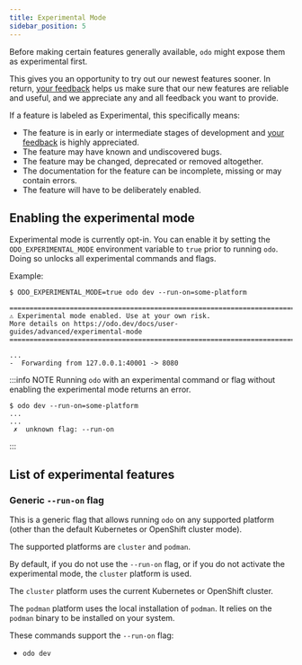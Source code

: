 ```yaml
---
title: Experimental Mode
sidebar_position: 5
---
```


Before making certain features generally available, `odo` might expose them as experimental first.

This gives you an opportunity to try out our newest features sooner.
In return, [your feedback](https://github.com/redhat-developer/odo/wiki/Community:-Getting-involved) helps us make sure that our new features
are reliable and useful, and we appreciate any and all feedback you want to provide.

If a feature is labeled as Experimental, this specifically means:
- The feature is in early or intermediate stages of development and [your feedback](https://github.com/redhat-developer/odo/wiki/Community:-Getting-involved) is highly appreciated.
- The feature may have known and undiscovered bugs.
- The feature may be changed, deprecated or removed altogether.
- The documentation for the feature can be incomplete, missing or may contain errors.
- The feature will have to be deliberately enabled.

## Enabling the experimental mode

Experimental mode is currently opt-in. You can enable it by setting the `ODO_EXPERIMENTAL_MODE` environment variable to `true` prior to running `odo`.
Doing so unlocks all experimental commands and flags.

Example:
```shell
$ ODO_EXPERIMENTAL_MODE=true odo dev --run-on=some-platform

============================================================================
⚠ Experimental mode enabled. Use at your own risk.
More details on https://odo.dev/docs/user-guides/advanced/experimental-mode
============================================================================

...
-  Forwarding from 127.0.0.1:40001 -> 8080
```

:::info NOTE
Running `odo` with an experimental command or flag without enabling the experimental mode returns an error.

```shell
$ odo dev --run-on=some-platform
...
...
 ✗  unknown flag: --run-on
```
:::

## List of experimental features

### Generic `--run-on` flag

This is a generic flag that allows running `odo` on any supported platform (other than the default Kubernetes or OpenShift cluster mode).

The supported platforms are `cluster` and `podman`.

By default, if you do not use the `--run-on` flag, or if you do not activate the experimental mode, the `cluster` platform is used.

The `cluster` platform uses the current Kubernetes or OpenShift cluster.

The `podman` platform uses the local installation of `podman`. It relies on the `podman` binary to be installed on your system.

These commands support the `--run-on`  flag:

- `odo dev`
